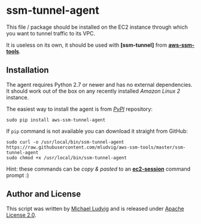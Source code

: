 # ssm-tunnel-agent

This file / package should be installed on the EC2 instance
through which you want to tunnel traffic to its VPC.

It is useless on its own, it should be used with **[ssm-tunnel]** from
**[aws-ssm-tools](https://github.com/mludvig/aws-ssm-tools)**.

## Installation

The agent requires Python 2.7 or newer and has no external dependencies. It should
work out of the box on any recently installed *Amazon Linux 2* instance.

The easiest way to install the agent is from *[PyPI](https://pypi.org/)* repository:

```
sudo pip install aws-ssm-tunnel-agent
```

If `pip` command is not available you can download it straight from GitHub:

```
sudo curl -o /usr/local/bin/ssm-tunnel-agent https://raw.githubusercontent.com/mludvig/aws-ssm-tools/master/ssm-tunnel-agent
sudo chmod +x /usr/local/bin/ssm-tunnel-agent
```

Hint: these commands can be *copy & pasted* to an **[ec2-session](https://raw.githubusercontent.com/mludvig/aws-ssm-tools)** command prompt :)

## Author and License

This script was written by [Michael Ludvig](https://aws.nz/)
and is released under [Apache License 2.0](http://www.apache.org/licenses/LICENSE-2.0).
